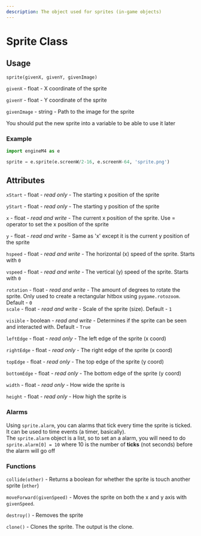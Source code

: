 ```yaml
---
description: The object used for sprites (in-game objects)
---
```


# Sprite Class

## Usage

`sprite(givenX, givenY, givenImage)`

`givenX` - float - X coordinate of the sprite

`givenY` - float - Y coordinate of the sprite

`givenImage` - string - Path to the image for the sprite

You should put the new sprite into a variable to be able to use it later

### Example

```python
import engineM4 as e

sprite = e.sprite(e.screenW/2-16, e.screenH-64, 'sprite.png')
```

## Attributes

`xStart` - float - _read only_ - The starting x position of the sprite

`yStart` - float - _read only_ - The starting y position of the sprite

`x` - float - _read and write_ - The current x position of the sprite. Use = operator to set the x position of the sprite

`y` - float - _read and write_ - Same as 'x' except it is the current y position of the sprite

`hspeed` - float - _read and write_ - The horizontal (x) speed of the sprite. Starts with `0`

`vspeed` - float - _read and write_ - The vertical (y) speed of the sprite. Starts with `0`

`rotation` - float - _read and write_ - The amount of degrees to rotate the sprite. Only used to create a rectangular hitbox using `pygame.rotozoom`. Default - `0`\
`scale` - float - _read and write_ - Scale of the sprite (size). Default - `1`

`visible` - boolean - _read and write_ - Determines if the sprite can be seen and interacted with. Default - `True`

`leftEdge` - float - _read only_ - The left edge of the sprite (x coord)

`rightEdge` - float - _read only_ - The right edge of the sprite (x coord)

`topEdge` - float - _read only_ - The top edge of the sprite (y coord)

`bottomEdge` - float - _read only_ - The bottom edge of the sprite (y coord)

`width` - float - _read only_ - How wide the sprite is

`height` - float - _read only_ - How high the sprite is

### Alarms

Using `sprite.alarm`, you can alarms that tick every time the sprite is ticked. It can be used to time events (a timer, basically).\
The `sprite.alarm` object is a list, so to set an a alarm, you will need to do `sprite.alarm[0] = 10` where 10 is the number of **ticks** (not seconds) before the alarm will go off

### Functions

`collide(other)` - Returns a boolean for whether the sprite is touch another sprite (`other`)

`moveForward(givenSpeed)` - Moves the sprite on both the x and y axis with `givenSpeed`.

`destroy()` - Removes the sprite

`clone()` - Clones the sprite. The output is the clone.
